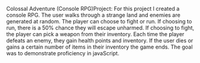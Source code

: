 Colossal Adventure (Console RPG)Project:
    For this project I created a console RPG. The user walks through a strange land and enemies are generated at random. The player can choose to fight or run. If choosing to run, there is a 50% chance they will escape unharmed. If choosing to fight, the player can pick a weapon from their inventory. Each time the player defeats an enemy, they gain health points and inventory. If the user dies or gains a certain number of items in their inventory the game ends. The goal was to demonstrate proficiency in javaScript. 
